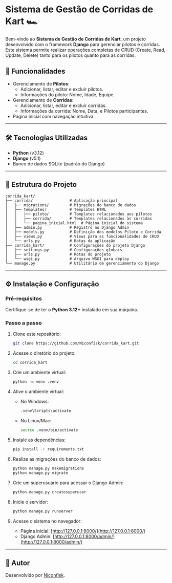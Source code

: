 # Sistema de Gestão de Corridas de Kart 🏎️

Bem-vindo ao **Sistema de Gestão de Corridas de Kart**, um projeto desenvolvido com o framework **Django** para gerenciar pilotos e corridas. Este sistema permite realizar operações completas de CRUD (Create, Read, Update, Delete) tanto para os pilotos quanto para as corridas.

## 🚀 Funcionalidades

- Gerenciamento de **Pilotos**:
    - Adicionar, listar, editar e excluir pilotos.
    - Informações do piloto: Nome, Idade, Equipe.
- Gerenciamento de **Corridas**:
    - Adicionar, listar, editar e excluir corridas.
    - Informações da corrida: Nome, Data, e Pilotos participantes.
- Página inicial com navegação intuitiva.

---

## 🛠️ Tecnologias Utilizadas

- **Python** (v3.12)
- **Django** (v5.1)
- Banco de dados SQLite (padrão do Django)

---

## 📂 Estrutura do Projeto

```
corrida_kart/
├── corrida/                # Aplicação principal
│   ├── migrations/         # Migrações do banco de dados
│   ├── templates/          # Templates HTML
│   │   ├── piloto/         # Templates relacionados aos pilotos
│   │   ├── corrida/        # Templates relacionados às corridas
│   │   └── pagina_inicial.html  # Página inicial do sistema
│   ├── admin.py            # Registro no Django Admin
│   ├── models.py           # Definição dos modelos Piloto e Corrida
│   ├── views.py            # Views para as funcionalidades de CRUD
│   └── urls.py             # Rotas da aplicação
├── corrida_kart/           # Configurações do projeto Django
│   ├── settings.py         # Configurações globais
│   ├── urls.py             # Rotas do projeto
│   └── wsgi.py             # Arquivo WSGI para deploy
└── manage.py               # Utilitário de gerenciamento do Django
```

---

## ⚙️ Instalação e Configuração

### Pré-requisitos

Certifique-se de ter o **Python 3.12+** instalado em sua máquina.

### Passo a passo

1. Clone este repositório:
    
    ```bash
    git clone https://github.com/Niconfisk/corrida_kart.git
    ```
    
2. Acesse o diretório do projeto:
    
    ```bash
    cd corrida_kart
    ```
    
3. Crie um ambiente virtual:
    
    ```bash
    python -m venv .venv
    ```
    
4. Ative o ambiente virtual:
    - No Windows:
        
        ```bash
        .venv\Scripts\activate
        ```
        
    - No Linux/Mac:
        
        ```bash
        source .venv/bin/activate
        ```
        
5. Instale as dependências:
    
    ```bash
    pip install -r requirements.txt
    ```
    
6. Realize as migrações do banco de dados:
    
    ```bash
    python manage.py makemigrations
    python manage.py migrate
    ```
    
7. Crie um superusuário para acessar o Django Admin:
    
    ```bash
    python manage.py createsuperuser
    ```
    
8. Inicie o servidor:
    
    ```bash
    python manage.py runserver
    ```
    
9. Acesse o sistema no navegador:
    - Página inicial: [http://127.0.0.1:8000/](http://127.0.0.1:8000/)
    - Django Admin: [http://127.0.0.1:8000/admin/](http://127.0.0.1:8000/admin/)

---

## 👤 Autor

Desenvolvido por [Niconfisk](https://github.com/Niconfisk).
